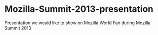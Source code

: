 Mozilla-Summit-2013-presentation
================================

Presentation we would like to show on Mozilla World Fair during Mozilla Summit 2013
